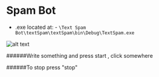# Spam Bot

- .exe located at: -
```\Text Spam Bot\textSpam\textSpam\bin\Debug\TextSpam.exe```

![alt text](https://i.imgur.com/szei3d6.png)



######Write something and press start , click somewhere

######To stop press "stop"



